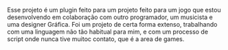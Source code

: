 Esse projeto é um plugin feito para um projeto feito para um jogo que estou desenvolvendo em colaboração com outro programador, um musicista e uma designer Gráfica. Foi um projeto de certa forma extenso, trabalhando com uma linguagem não tão habitual para mim, e com um processo de script onde nunca tive muitoc contato, que é a area de games.
